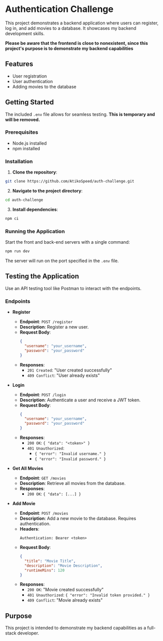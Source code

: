 # Authentication Challenge

This project demonstrates a backend application where users can register, log in, and add movies to a database. It showcases my backend development skills.

****Please be aware that the frontend is close to nonexistent, since this project's purpose is to demonstrate my backend capabilities****

## Features

- User registration
- User authentication
- Adding movies to the database

## Getting Started

The included `.env` file allows for seamless testing. **This is temporary and will be removed.**

### Prerequisites

- Node.js installed
- npm installed

### Installation

1. **Clone the repository**:

```bash
git clone https://github.com/AtikoSpeed/auth-challenge.git
```

2. **Navigate to the project directory**:

```bash
cd auth-challenge
```

3. **Install dependencies**:

```bash
npm ci
```

### Running the Application

Start the front and back-end servers with a single command:

```bash
npm run dev
```

The server will run on the port specified in the `.env` file.

## Testing the Application

Use an API testing tool like Postman to interact with the endpoints.

### Endpoints

- **Register**

  - **Endpoint**: `POST /register`
  - **Description**: Register a new user.
  - **Request Body**:
    ```json
    {
      "username": "your_username",
      "password": "your_password"
    }
    ```
  - **Responses**:
    - `201 Created`: "User created successfully"
    - `409 Conflict`: "User already exists"

- **Login**

  - **Endpoint**: `POST /login`
  - **Description**: Authenticate a user and receive a JWT token.
  - **Request Body**:
    ```json
    {
      "username": "your_username",
      "password": "your_password"
    }
    ```
  - **Responses**:
    - `200 OK`: `{ "data": "<token>" }`
    - `401 Unauthorized`:
      - `{ "error": "Invalid username." }`
      - `{ "error": "Invalid password." }`

- **Get All Movies**

  - **Endpoint**: `GET /movies`
  - **Description**: Retrieve all movies from the database.
  - **Responses**:
    - `200 OK`: `{ "data": [...] }`

- **Add Movie**
  - **Endpoint**: `POST /movies`
  - **Description**: Add a new movie to the database. Requires authentication.
  - **Headers**:
    ```
    Authentication: Bearer <token>
    ```
  - **Request Body**:
    ```json
    {
      "title": "Movie Title",
      "description": "Movie Description",
      "runtimeMins": 120
    }
    ```
  - **Responses**:
    - `200 OK`: "Movie created successfully"
    - `401 Unauthorized`: `{ "error": "Invalid token provided." }`
    - `409 Conflict`: "Movie already exists"

## Purpose

This project is intended to demonstrate my backend capabilities as a full-stack developer.
